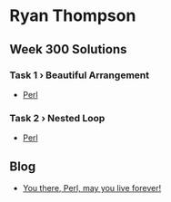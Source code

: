 # Ryan Thompson

## Week 300 Solutions

### Task 1 › Beautiful Arrangement

 * [Perl](perl/ch-1.pl)

### Task 2 › Nested Loop

 * [Perl](perl/ch-2.pl)

## Blog

 * [You there, Perl, may you live forever!](https://ry.ca/2024/12/pwc-300-you-there-perl/)
